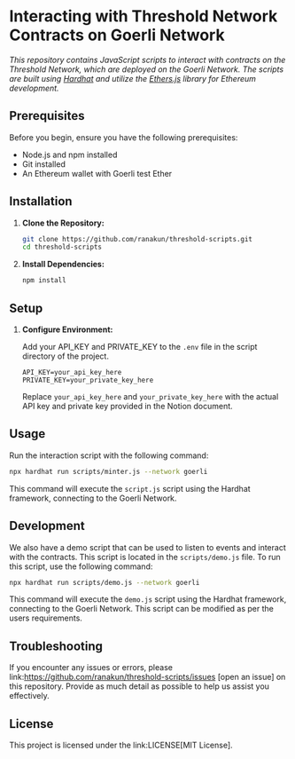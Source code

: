 # Interacting with Threshold Network Contracts on Goerli Network

*This repository contains JavaScript scripts to interact with contracts on the Threshold Network, which are deployed on the Goerli Network. The scripts are built using [Hardhat](https://hardhat.org/) and utilize the [Ethers.js](https://docs.ethers.io/v5/) library for Ethereum development.*

## Prerequisites

Before you begin, ensure you have the following prerequisites:

- Node.js and npm installed
- Git installed
- An Ethereum wallet with Goerli test Ether

## Installation

1. **Clone the Repository:**

    ```bash
    git clone https://github.com/ranakun/threshold-scripts.git
    cd threshold-scripts
    ```

2. **Install Dependencies:**

    ```bash
    npm install
    ```

## Setup

1. **Configure Environment:**

    Add your API_KEY and PRIVATE_KEY to the `.env` file in the script directory of the project.

    ```plaintext
    API_KEY=your_api_key_here
    PRIVATE_KEY=your_private_key_here
    ```

    Replace `your_api_key_here` and `your_private_key_here` with the actual API key and private key provided in the Notion document.

## Usage 

Run the interaction script with the following command:

```bash
npx hardhat run scripts/minter.js --network goerli
```
This command will execute the `script.js` script using the Hardhat framework, connecting to the Goerli Network.

## Development

We also have a demo script that can be used to listen to events and interact with the contracts. This script is located in the `scripts/demo.js` file. To run this script, use the following command:

```bash
npx hardhat run scripts/demo.js --network goerli
```
This command will execute the `demo.js` script using the Hardhat framework, connecting to the Goerli Network. This script can be modified as per the users requirements.

## Troubleshooting

If you encounter any issues or errors, please link:https://github.com/ranakun/threshold-scripts/issues [open an issue] on this repository. Provide as much detail as possible to help us assist you effectively.

## License

This project is licensed under the link:LICENSE[MIT License].